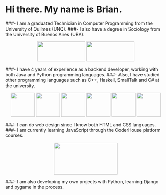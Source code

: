 # Hi there. My name is Brian.

###- I am a graduated Technician in Computer Programming from the University of Quilmes (UNQ).
###- I also have a degree in Sociology from the University of Buenos Aires (UBA).
<p align="center">
  <img src="https://upload.wikimedia.org/wikipedia/commons/5/53/Logo_unqui.png" width="150" height="62">
  <img src="https://inigem-uba.conicet.gov.ar/wp-content/uploads/sites/83/2015/11/UBA_logo_blanco111.png" width="150" height="62">
</p>
 
###- I have 4 years of experience as a backend developer, working with both Java and Python programming languages.
###- Also, I have studied other programming languages such as C++, Haskell, SmallTalk and C# at the university.
<p align="center">
  <img src="https://cdn-icons-png.flaticon.com/512/226/226777.png" width="75" height="75">
  <img src="https://seeklogo.com/images/P/python-logo-A32636CAA3-seeklogo.com.png" width="75" height="75">
  <img src="https://upload.wikimedia.org/wikipedia/commons/thumb/1/18/ISO_C%2B%2B_Logo.svg/1822px-ISO_C%2B%2B_Logo.svg.png" width="75" height="75">
  <img src="https://cdn-icons-png.flaticon.com/512/5968/5968259.png" width="75" height="75">
  <img src="https://d1tlzifd8jdoy4.cloudfront.net/wp-content/uploads/2016/02/icon-512x512.png" width="75" height="75">
  <img src="https://seeklogo.com/images/C/c-sharp-c-logo-02F17714BA-seeklogo.com.png" width="75" height="75">
</p>

###- I can do web design since I know both HTML and CSS languages.
###- I am currently learning JavaScript through the CoderHouse platform courses.
<p align="center">
  <img src="https://www.freepnglogos.com/uploads/html5-logo-png/html5-logo-best-web-design-psd-html-cms-development-ecommerce-6.png" width="200" height="100">
</p>

###- I am also developing my own projects with Python, learning Django and pygame in the process.
 
<!--
👋 🌱
- 🔭 I’m currently working on ...
- 👯 I’m looking to collaborate on ...
- 🤔 I’m looking for help with ...
- 💬 Ask me about ...
- 📫 How to reach me: ...
- 😄 Pronouns: ...
- ⚡ Fun fact: ...
-->
